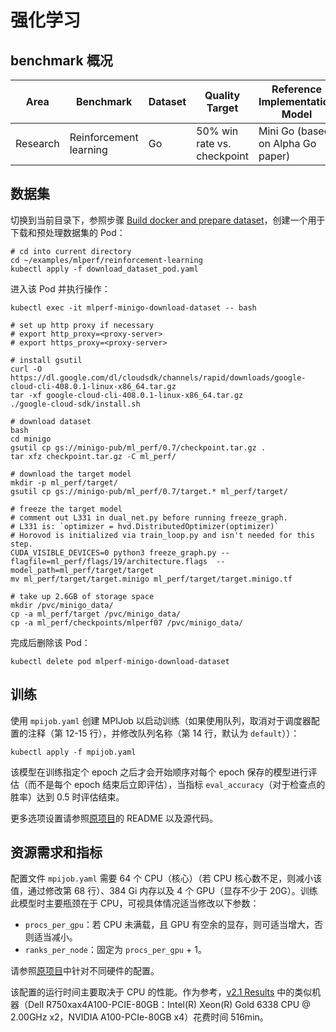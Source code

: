 # 强化学习

## benchmark 概况

| Area     | Benchmark              | Dataset | Quality Target              | Reference Implementation Model    |
| -------- | ---------------------- | ------- | --------------------------- | --------------------------------- |
| Research | Reinforcement learning | Go      | 50% win rate vs. checkpoint | Mini Go (based on Alpha Go paper) |

## 数据集

切换到当前目录下，参照步骤 [Build docker and prepare dataset](https://github.com/mlcommons/training_results_v2.1/tree/main/NVIDIA/benchmarks/minigo/implementations/tensorflow-22.09#build-docker-and-prepare-dataset)，创建一个用于下载和预处理数据集的 Pod：

```shell
# cd into current directory
cd ~/examples/mlperf/reinforcement-learning
kubectl apply -f download_dataset_pod.yaml
```

进入该 Pod 并执行操作：

```shell
kubectl exec -it mlperf-minigo-download-dataset -- bash

# set up http proxy if necessary
# export http_proxy=<proxy-server>
# export https_proxy=<proxy-server>

# install gsutil
curl -O https://dl.google.com/dl/cloudsdk/channels/rapid/downloads/google-cloud-cli-408.0.1-linux-x86_64.tar.gz
tar -xf google-cloud-cli-408.0.1-linux-x86_64.tar.gz
./google-cloud-sdk/install.sh

# download dataset
bash
cd minigo
gsutil cp gs://minigo-pub/ml_perf/0.7/checkpoint.tar.gz .
tar xfz checkpoint.tar.gz -C ml_perf/

# download the target model
mkdir -p ml_perf/target/
gsutil cp gs://minigo-pub/ml_perf/0.7/target.* ml_perf/target/

# freeze the target model
# comment out L331 in dual_net.py before running freeze_graph.
# L331 is: `optimizer = hvd.DistributedOptimizer(optimizer)`
# Horovod is initialized via train_loop.py and isn't needed for this step.
CUDA_VISIBLE_DEVICES=0 python3 freeze_graph.py --flagfile=ml_perf/flags/19/architecture.flags  --model_path=ml_perf/target/target
mv ml_perf/target/target.minigo ml_perf/target/target.minigo.tf

# take up 2.6GB of storage space
mkdir /pvc/minigo_data/
cp -a ml_perf/target /pvc/minigo_data/
cp -a ml_perf/checkpoints/mlperf07 /pvc/minigo_data/
```

完成后删除该 Pod：

```shell
kubectl delete pod mlperf-minigo-download-dataset
```

## 训练

使用 `mpijob.yaml` 创建 MPIJob 以启动训练（如果使用队列，取消对于调度器配置的注释（第 12-15 行），并修改队列名称（第 14 行，默认为 `default`））：

```shell
kubectl apply -f mpijob.yaml
```

该模型在训练指定个 epoch 之后才会开始顺序对每个 epoch 保存的模型进行评估（而不是每个 epoch 结束后立即评估），当指标 `eval_accuracy`（对于检查点的胜率）达到 0.5 时评估结束。

更多选项设置请参照[原项目](https://github.com/mlcommons/training_results_v2.1/tree/main/NVIDIA/benchmarks/minigo/implementations/tensorflow-22.09)的 README 以及源代码。

## 资源需求和指标

配置文件 `mpijob.yaml` 需要 64 个 CPU（核心）（若 CPU 核心数不足，则减小该值，通过修改第 68 行）、384 Gi 内存以及 4 个 GPU（显存不少于 20G）。训练此模型时主要瓶颈在于 CPU，可视具体情况适当修改以下参数：

* `procs_per_gpu`：若 CPU 未满载，且 GPU 有空余的显存，则可适当增大，否则适当减小。
* `ranks_per_node`：固定为 `procs_per_gpu` + 1。

请参照[原项目](https://github.com/mlcommons/training_results_v2.1/tree/main/NVIDIA/benchmarks/minigo/implementations/tensorflow-22.09)中针对不同硬件的配置。

该配置的运行时间主要取决于 CPU 的性能。作为参考，[v2.1 Results](https://mlcommons.org/en/training-normal-21/) 中的类似机器（Dell R750xax4A100-PCIE-80GB：Intel(R) Xeon(R) Gold 6338 CPU @ 2.00GHz x2，NVIDIA A100-PCIe-80GB x4）花费时间 516min。

